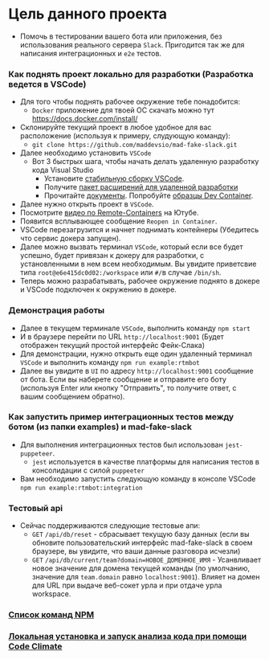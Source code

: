 # Цель данного проекта
* Помочь в тестировании вашего бота или приложения, без использования реального сервера `Slack`. Пригодится так же для написания интеграционных и `e2e` тестов.

### Как поднять проект локально для разработки (Разработка ведется в VSCode)
* Для того чтобы поднять рабочее окружение тебе понадобится:
  * `Docker` приложение для твоей ОС скачать можно тут https://docs.docker.com/install/
* Склонируйте текущий проект в любое удобное для вас расположение (используя к примеру, слудующую команду):
    * `git clone https://github.com/maddevsio/mad-fake-slack.git`
* Далее необходимо установить `VSCode`
  * Вот 3 быстрых шага, чтобы начать делать удаленную разработку кода Visual Studio
    * Установите [стабильную сборку VSCode](https://code.visualstudio.com).
    * Получите [пакет расширений для удаленной разработки](https://aka.ms/VSCodeRemoteExtensionPack)
    * Прочитайте [документы](https://aka.ms/vscode-remote). Попробуйте [образцы Dev Container](https://github.com/search?q=org%3AMicrosoft+vscode-remote-try-&unscoped_q=vscode-remote-try-).
* Далее нужно открыть проект в `VSCode`.
* Посмотрите [видео по Remote-Containers](https://youtu.be/TVcoGLL6Smo) на Ютубе.
* Появится всплывающее сообщение `Reopen in Container`.
* VSCode перезагрузится и начнет поднимать контейнеры (Убедитесь что сервис докера запущен).
* Далее можно вызвать терминал `VSCode`, который если все будет успешно, будет привязан к докеру для разработки, c установленными в нем всем необходимым. Вы увидите приветсвие типа `root@e6e415dc0d02:/workspace` или `#/`в случае `/bin/sh`.
* Теперь можно разрабатывать, рабочее окружение поднято в докере и VSCode подключен к окружению в докере.

### Демонстрация работы
* Далее в текущем терминале `VSCode`, выполнить команду `npm start`
* И в браузере перейти по URL `http://localhost:9001` (Будет отображен текущий простой интерфейс Фейк-Слака)
* Для демонстрации, нужно открыть еще один удаленный терминал `VSCode` и выполнить команду `npm run example:rtmbot`
* Далее вы увидите в `UI` по адресу `http://localhost:9001` сообщение от бота. Если вы наберете сообщение и отправите его боту (используя Enter или кнопку "Отправить", то получите ответ, с вашим сообщением обратно).

### Как запустить пример интеграционных тестов между ботом (из папки examples) и mad-fake-slack
* Для выполнения интеграционных тестов был использован `jest-puppeteer`.
    * `jest` используется в качестве платформы для написания тестов в консолидации с силой `puppeeter`
* Вам необходимо запустить следующую команду в консоле VSCode `npm run example:rtmbot:integration`

### Тестовый api
* Сейчас поддерживаются следующие тестовые апи:
  * `GET` `/api/db/reset` - сбрасывает текущую базу данных (если вы обновите пользовательский интерфейс mad-fake-slack в своем браузере, вы увидите, что ваши данные разговора исчезли)
  * `GET` `/api/db/current/team?domain=НОВОЕ_ДОМЕННОЕ_ИМЯ` - Усанвливает новое значение для домена текущей команды (по умолчанию, значение для `team.domain` равно `localhost:9001`). Влияет на домен для URL при выдаче веб-сокет урла и при отдаче урла workspace.

### [Список команд NPM](NPMCOMMANDS.md)
### [Локальная установка и запуск анализа кода при помощи Code Climate](CODECLIMATE.md)